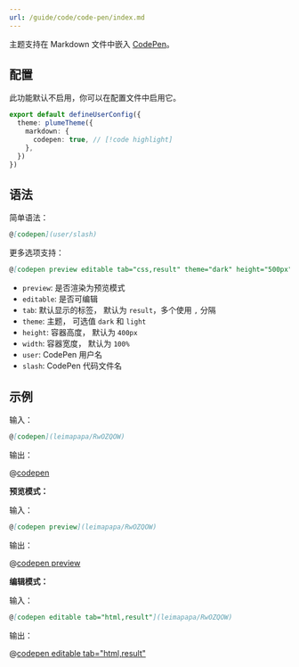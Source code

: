 ```yaml
---
url: /guide/code/code-pen/index.md
---
```

主题支持在 Markdown 文件中嵌入 [CodePen](https://codepen.io/)。

## 配置

此功能默认不启用，你可以在配置文件中启用它。

```ts title=".vuepress/config.ts"
export default defineUserConfig({
  theme: plumeTheme({
    markdown: {
      codepen: true, // [!code highlight]
    },
  })
})
```

## 语法

简单语法：

```md
@[codepen](user/slash)
```

更多选项支持：

```md
@[codepen preview editable tab="css,result" theme="dark" height="500px" width="100%"](user/slash)
```

* `preview`: 是否渲染为预览模式
* `editable`: 是否可编辑
* `tab`: 默认显示的标签， 默认为 `result`，多个使用 `,` 分隔
* `theme`: 主题， 可选值 `dark` 和 `light`
* `height`: 容器高度， 默认为 `400px`
* `width`: 容器宽度， 默认为 `100%`
* `user`: CodePen 用户名
* `slash`: CodePen 代码文件名

## 示例

输入：

```md
@[codepen](leimapapa/RwOZQOW)
```

输出：

@[codepen](leimapapa/RwOZQOW)

**预览模式：**

输入：

```md
@[codepen preview](leimapapa/RwOZQOW)
```

输出：

@[codepen preview](leimapapa/RwOZQOW)

**编辑模式：**

输入：

```md
@[codepen editable tab="html,result"](leimapapa/RwOZQOW)
```

输出：

@[codepen editable tab="html,result"](leimapapa/RwOZQOW)
